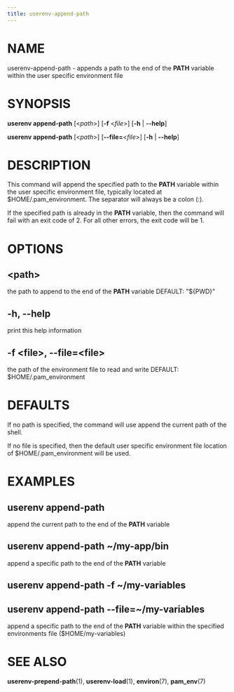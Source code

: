 ```yaml
---
title: userenv-append-path
---
```


# NAME

userenv-append-path - appends a path to the end of the **PATH** variable within the user specific environment file

# SYNOPSIS

**userenv append-path** [<*path*>] [**-f** <*file*>] [**-h** | **--help**]

**userenv append-path** [<*path*>] [**--file=**<*file*>] [**-h** | **--help**]

# DESCRIPTION

This command will append the specified path to the **PATH** variable within the user specific environment file,
typically located at $HOME/.pam_environment. The separator will always be a colon (:).

If the specified path is already in the **PATH** variable, then the command will fail with an exit code of 2. For all
other errors, the exit code will be 1.

# OPTIONS

## \<path\>

the path to append to the end of the **PATH** variable
DEFAULT: "${PWD}"

## -h, --help

print this help information

## -f \<file\>, --file=\<file\>

the path of the environment file to read and write
DEFAULT: $HOME/.pam_environment

# DEFAULTS

If no path is specified, the command will use append the current path of the shell.

If no file is specified, then the default user specific environment file location of $HOME/.pam_environment will be
used.

# EXAMPLES

## userenv append-path

append the current path to the end of the **PATH** variable

## userenv append-path ~/my-app/bin

append a specific path to the end of the **PATH** variable

## userenv append-path -f ~/my-variables

## userenv append-path --file=~/my-variables

append a specific path to the end of the **PATH** variable within the specified environments file ($HOME/my-variables)

# SEE ALSO

**userenv-prepend-path**(1), **userenv-load**(1), **environ**(7), **pam_env**(7)
